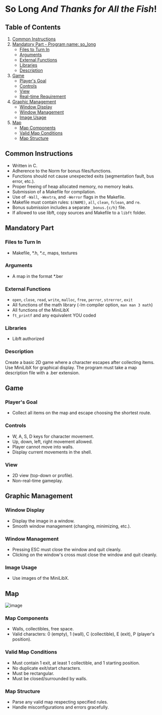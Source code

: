 
# **So Long** _And Thanks for All the Fish_!

## Table of Contents
1. [Common Instructions](#common-instructions)
2. [Mandatory Part - Program name: so_long](#mandatory-part)
   - [Files to Turn In](#files-to-turn-in)
   - [Arguments](#arguments)
   - [External Functions](#external-functions)
   - [Libraries](#libraries)
   - [Description](#description)
3. [Game](#game)
   - [Player's Goal](#players-goal)
   - [Controls](#controls)
   - [View](#view)
   - [Real-time Requirement](#real-time-requirement)
4. [Graphic Management](#graphic-management)
   - [Window Display](#window-display)
   - [Window Management](#window-management)
   - [Image Usage](#image-usage)
5. [Map](#map)
   - [Map Components](#map-components)
   - [Valid Map Conditions](#valid-map-conditions)
   - [Map Structure](#map-structure)

## Common Instructions
- Written in C.
- Adherence to the Norm for bonus files/functions.
- Functions should not cause unexpected exits (segmentation fault, bus error, etc.).
- Proper freeing of heap allocated memory, no memory leaks.
- Submission of a Makefile for compilation.
- Use of `-Wall`, `-Wextra`, and `-Werror` flags in the Makefile.
- Makefile must contain rules: `$(NAME)`, `all`, `clean`, `fclean`, and `re`.
- Bonus submission includes a separate `_bonus.{c/h}` file.
- If allowed to use libft, copy sources and Makefile to a `libft` folder.

## Mandatory Part

### Files to Turn In
- Makefile, *.h, *.c, maps, textures

### Arguments
- A map in the format *.ber

### External Functions
- `open`, `close`, `read`, `write`, `malloc`, `free`, `perror`, `strerror`, `exit`
- All functions of the math library (-lm compiler option, `man man 3 math`)
- All functions of the MiniLibX
- `ft_printf` and any equivalent YOU coded

### Libraries
- Libft authorized

### Description
Create a basic 2D game where a character escapes after collecting items. Use MiniLibX for graphical display. The program must take a map description file with a .ber extension.

## Game

### Player's Goal
- Collect all items on the map and escape choosing the shortest route.

### Controls
- W, A, S, D keys for character movement.
- Up, down, left, right movement allowed.
- Player cannot move into walls.
- Display current movements in the shell.

### View
- 2D view (top-down or profile).
- Non-real-time gameplay.

## Graphic Management

### Window Display
- Display the image in a window.
- Smooth window management (changing, minimizing, etc.).

### Window Management
- Pressing ESC must close the window and quit cleanly.
- Clicking on the window's cross must close the window and quit cleanly.

### Image Usage
- Use images of the MiniLibX.

## Map

![image](https://github.com/coviccinelle/42so_long/assets/51762886/acd1cd94-6e44-4d1d-8b3a-7b4b2c5dd75d)


### Map Components
- Walls, collectibles, free space.
- Valid characters: 0 (empty), 1 (wall), C (collectible), E (exit), P (player's position).

### Valid Map Conditions
- Must contain 1 exit, at least 1 collectible, and 1 starting position.
- No duplicate exit/start characters.
- Must be rectangular.
- Must be closed/surrounded by walls.

### Map Structure
- Parse any valid map respecting specified rules.
- Handle misconfigurations and errors gracefully.

